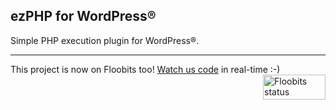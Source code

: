 ## ezPHP for WordPress®

Simple PHP execution plugin for WordPress®.

---

This project is now on Floobits too! [Watch us code](https://floobits.com/jaswsinc/ezphp/redirect) in real-time :-) <a href="https://floobits.com/jaswsinc/ezphp/redirect"><img alt="Floobits status" width="100" height="40" src="https://floobits.com/jaswsinc/ezphp.png" align="right" /></a>
